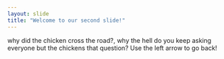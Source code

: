 ```yaml
---
layout: slide
title: "Welcome to our second slide!"
---
```

why did the chicken cross the road?, why the hell do you keep asking everyone but the chickens that question?
Use the left arrow to go back!
